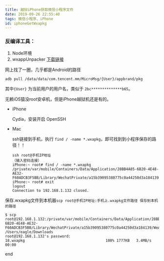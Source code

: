 ```yaml
---
title: 越狱iPhone获取微信小程序文件
date: 2019-09-26 22:55:40
tags: 微信小程序、iPhone
id: iphoneGetWxapkg
---
```



### 反编译工具：
1. Node环境
2. wxappUnpacker [下载链接](https://github.com/qwerty472123/wxappUnpacker)



网上找了一圈，几乎都是Android的路径

```
adb pull /data/data/com.tencent.mm/MicroMsg/{User}/appbrand/pkg
```

其中`{User}` 为当前用户的用户名，类似于 `2bc**************b65`。

无赖iOS猿没root安卓机，但是iPhone越狱机还是有的。

* iPhone

  Cydia，安装开启 OpenSSH

* Mac

  ssh链接到手机，执行 `find / -name *.wxapkg`，即可找到到小程序保存的路径！！

  ```
  ssh root@手机IP地址
  （输入密码连接）
  iPhone:~ root# find / -name *.wxapkg
  /private/var/mobile/Containers/Data/Application/28BB4A85-6B20-4E48-AE32-F60ADCB3F5BB/Library/WechatPrivate/a15b39095380775c0a44250d3a184139/WeApp/LocalCache/release/wx53ed90a7aefc9795/18.wxapkg
  iPhone:~ root# exit
  logout
  Connection to 192.168.1.132 closed.
  
  ```

保存.wxapkg文件到本机器` scp root@手机IP地址:手机上.wxapkg文件路径 保存到本机的路径 `

```
$ scp root@192.168.1.132:/private/var/mobile/Containers/Data/Application/28BB4A85-6B20-4E48-AE32-F60ADCB3F5BB/Library/WechatPrivate/a15b39095380775c0a44250d3a184139/WeApp/LocalCache/release/wx53ed90a7aefc9795/18.wxapkg /Users/eagle/Downloads
root@192.168.1.132's password: 
18.wxapkg                                     100% 1777KB   3.4MB/s   00:00    
```

end

